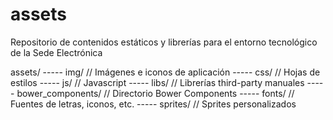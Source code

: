 # assets

Repositorio de contenidos estáticos y librerías para el entorno tecnológico de la Sede Electrónica

assets/
----- img/					// Imágenes e iconos de aplicación
----- css/					// Hojas de estilos
----- js/					// Javascript
----- libs/					// Librerías third-party manuales
----- bower_components/		// Directorio Bower Components
----- fonts/				// Fuentes de letras, iconos, etc.
----- sprites/				// Sprites personalizados